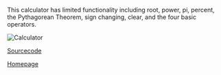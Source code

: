 This calculator has limited functionality including root, power, pi, percent, the Pythagorean Theorem, sign changing, clear, and the four basic operators.

![Calculator](https://Cosmaniac.github.io/Portfolio_2017-2018/Calc.png)

[Sourcecode](https://Cosmaniac.github.io/Portfolio_2017-2018/Calculator/Markdown)

[Homepage](https://cosmaniac.github.io/Portfolio_2017-2018/)
